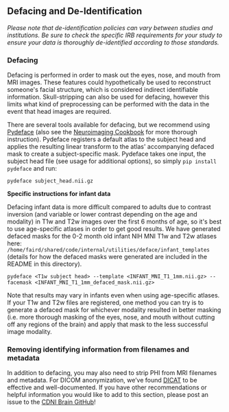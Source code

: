 ## Defacing and De-Identification

*Please note that de-identification policies can vary between studies and institutions. Be sure to check the specific IRB requirements for your study to ensure your data is thoroughly de-identified according to those standards.*

### Defacing

Defacing is performed in order to mask out the eyes, nose, and mouth from MRI images. These features could hypothetically be used to reconstruct someone's facial structure, which is considered indirect identifiable information. Skull-stripping can also be used for defacing, however this limits what kind of preprocessing can be performed with the data in the event that head images are required.

There are several tools available for defacing, but we recommend using [Pydeface](https://pypi.org/project/pydeface/) (also see the [Neuroimaging Cookbook](https://neuroimaging-cookbook.github.io/recipes/pydeface_recipe/) for more thorough instruction). Pydeface registers a default atlas to the subject head and applies the resulting linear transform to the atlas' accompanying defaced mask to create a subject-specific mask. Pydeface takes one input, the subject head file (see usage for additional options), so simply `pip install pydeface` and run:

```
pydeface subject_head.nii.gz
```

**Specific instructions for infant data**

Defacing infant data is more difficult compared to adults due to contrast inversion (and variable or lower contrast depending on the age and modality) in T1w and T2w images over the first 6 months of age, so it's best to use age-specific atlases in order to get good results. We have generated defaced masks for the 0-2 month old infant NIH MNI T1w and T2w atlases here: `/home/faird/shared/code/internal/utilities/deface/infant_templates` (details for how the defaced masks were generated are included in the README in this directory).    

```
pydeface <T1w subject head> --template <INFANT_MNI_T1_1mm.nii.gz> --facemask <INFANT_MNI_T1_1mm_defaced_mask.nii.gz>
```

Note that results may vary in infants even when using age-specific atlases. If your T1w and T2w files are registered, one method you can try is to generate a defaced mask for whichever modality resulted in better masking (i.e. more thorough masking of the eyes, nose, and mouth without cutting off any regions of the brain) and apply that mask to the less successful image modality.  

### Removing identifying information from filenames and metadata
In addition to defacing, you may also need to strip PHI from MRI filenames and metadata. For DICOM anonymization, we’ve found [DICAT](https://github.com/aces/DICAT) to be effective and well-documented.
If you have other recommendations or helpful information you would like to add to this section, please post an issue to the [CDNI Brain GitHub](https://github.com/DCAN-Labs/cdni-brain/issues)!   
